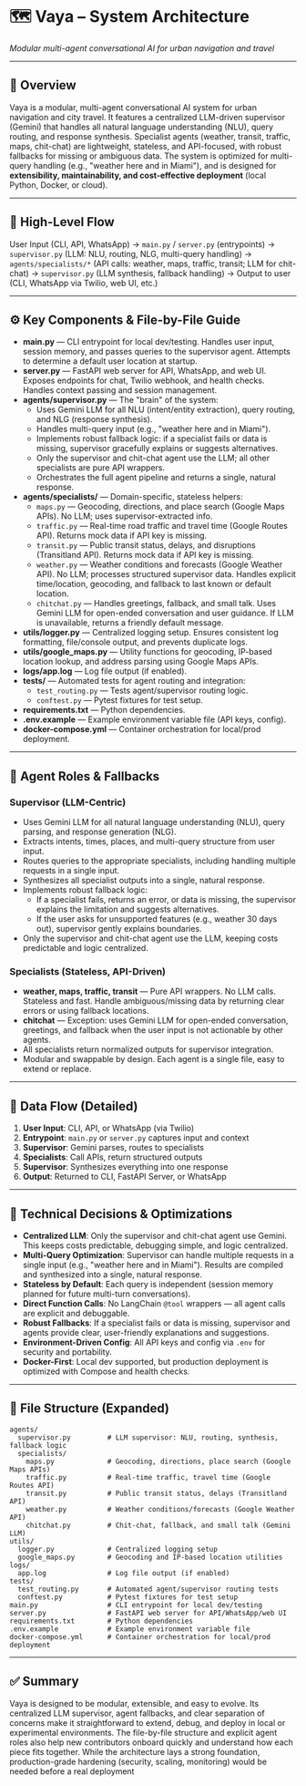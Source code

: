 <p align="center">
  <h1>🗺️ Vaya – System Architecture</h1>
  <p><em>Modular multi-agent conversational AI for urban navigation and travel</em></p>
</p>

---


## 📖 Overview

Vaya is a modular, multi-agent conversational AI system for urban navigation and city travel. It features a centralized LLM-driven supervisor (Gemini) that handles all natural language understanding (NLU), query routing, and response synthesis. Specialist agents (weather, transit, traffic, maps, chit-chat) are lightweight, stateless, and API-focused, with robust fallbacks for missing or ambiguous data. The system is optimized for multi-query handling (e.g., "weather here and in Miami"), and is designed for **extensibility, maintainability, and cost-effective deployment** (local Python, Docker, or cloud).

---


## 🔄 High-Level Flow

User Input (CLI, API, WhatsApp)
→ `main.py` / `server.py` (entrypoints)
→ `supervisor.py` (LLM: NLU, routing, NLG, multi-query handling)
→ `agents/specialists/*` (API calls: weather, maps, traffic, transit; LLM for chit-chat)
→ `supervisor.py` (LLM synthesis, fallback handling)
→ Output to user (CLI, WhatsApp via Twilio, web UI, etc.)

---


## ⚙️ Key Components & File-by-File Guide

- **main.py** — CLI entrypoint for local dev/testing. Handles user input, session memory, and passes queries to the supervisor agent. Attempts to determine a default user location at startup.
- **server.py** — FastAPI web server for API, WhatsApp, and web UI. Exposes endpoints for chat, Twilio webhook, and health checks. Handles context passing and session management.
- **agents/supervisor.py** — The "brain" of the system:
  - Uses Gemini LLM for all NLU (intent/entity extraction), query routing, and NLG (response synthesis).
  - Handles multi-query input (e.g., "weather here and in Miami").
  - Implements robust fallback logic: if a specialist fails or data is missing, supervisor gracefully explains or suggests alternatives.
  - Only the supervisor and chit-chat agent use the LLM; all other specialists are pure API wrappers.
  - Orchestrates the full agent pipeline and returns a single, natural response.
- **agents/specialists/** — Domain-specific, stateless helpers:
  - `maps.py` — Geocoding, directions, and place search (Google Maps APIs). No LLM; uses supervisor-extracted info.
  - `traffic.py` — Real-time road traffic and travel time (Google Routes API). Returns mock data if API key is missing.
  - `transit.py` — Public transit status, delays, and disruptions (Transitland API). Returns mock data if API key is missing.
  - `weather.py` — Weather conditions and forecasts (Google Weather API). No LLM; processes structured supervisor data. Handles explicit time/location, geocoding, and fallback to last known or default location.
  - `chitchat.py` — Handles greetings, fallback, and small talk. Uses Gemini LLM for open-ended conversation and user guidance. If LLM is unavailable, returns a friendly default message.
- **utils/logger.py** — Centralized logging setup. Ensures consistent log formatting, file/console output, and prevents duplicate logs.
- **utils/google_maps.py** — Utility functions for geocoding, IP-based location lookup, and address parsing using Google Maps APIs.
- **logs/app.log** — Log file output (if enabled).
- **tests/** — Automated tests for agent routing and integration:
  - `test_routing.py` — Tests agent/supervisor routing logic.
  - `conftest.py` — Pytest fixtures for test setup.
- **requirements.txt** — Python dependencies.
- **.env.example** — Example environment variable file (API keys, config).
- **docker-compose.yml** — Container orchestration for local/prod deployment.

---


## 🧩 Agent Roles & Fallbacks

### Supervisor (LLM-Centric)
- Uses Gemini LLM for all natural language understanding (NLU), query parsing, and response generation (NLG).
- Extracts intents, times, places, and multi-query structure from user input.
- Routes queries to the appropriate specialists, including handling multiple requests in a single input.
- Synthesizes all specialist outputs into a single, natural response.
- Implements robust fallback logic:
  - If a specialist fails, returns an error, or data is missing, the supervisor explains the limitation and suggests alternatives.
  - If the user asks for unsupported features (e.g., weather 30 days out), supervisor gently explains boundaries.
- Only the supervisor and chit-chat agent use the LLM, keeping costs predictable and logic centralized.

### Specialists (Stateless, API-Driven)
- **weather, maps, traffic, transit** — Pure API wrappers. No LLM calls. Stateless and fast. Handle ambiguous/missing data by returning clear errors or using fallback locations.
- **chitchat** — Exception: uses Gemini LLM for open-ended conversation, greetings, and fallback when the user input is not actionable by other agents.
- All specialists return normalized outputs for supervisor integration.
- Modular and swappable by design. Each agent is a single file, easy to extend or replace.


---


## 📡 Data Flow (Detailed)

1. **User Input**: CLI, API, or WhatsApp (via Twilio)  
2. **Entrypoint**: `main.py` or `server.py` captures input and context  
3. **Supervisor**: Gemini parses, routes to specialists  
4. **Specialists**: Call APIs, return structured outputs  
5. **Supervisor**: Synthesizes everything into one response  
6. **Output**: Returned to CLI, FastAPI Server, or WhatsApp  

---


## 🔑 Technical Decisions & Optimizations

- **Centralized LLM**: Only the supervisor and chit-chat agent use Gemini. This keeps costs predictable, debugging simple, and logic centralized.
- **Multi-Query Optimization**: Supervisor can handle multiple requests in a single input (e.g., "weather here and in Miami"). Results are compiled and synthesized into a single, natural response.
- **Stateless by Default**: Each query is independent (session memory planned for future multi-turn conversations).
- **Direct Function Calls**: No LangChain `@tool` wrappers — all agent calls are explicit and debuggable.
- **Robust Fallbacks**: If a specialist fails or data is missing, supervisor and agents provide clear, user-friendly explanations and suggestions.
- **Environment-Driven Config**: All API keys and config via `.env` for security and portability.
- **Docker-First**: Local dev supported, but production deployment is optimized with Compose and health checks.

---

## 📂 File Structure (Expanded)

```
agents/
  supervisor.py         # LLM supervisor: NLU, routing, synthesis, fallback logic
  specialists/
    maps.py             # Geocoding, directions, place search (Google Maps APIs)
    traffic.py          # Real-time traffic, travel time (Google Routes API)
    transit.py          # Public transit status, delays (Transitland API)
    weather.py          # Weather conditions/forecasts (Google Weather API)
    chitchat.py         # Chit-chat, fallback, and small talk (Gemini LLM)
utils/
  logger.py             # Centralized logging setup
  google_maps.py        # Geocoding and IP-based location utilities
logs/
  app.log               # Log file output (if enabled)
tests/
  test_routing.py       # Automated agent/supervisor routing tests
  conftest.py           # Pytest fixtures for test setup
main.py                 # CLI entrypoint for local dev/testing
server.py               # FastAPI web server for API/WhatsApp/web UI
requirements.txt        # Python dependencies
.env.example            # Example environment variable file
docker-compose.yml      # Container orchestration for local/prod deployment
```

---


## ✅ Summary

Vaya is designed to be modular, extensible, and easy to evolve. Its centralized LLM supervisor, agent fallbacks, and clear separation of concerns make it straightforward to extend, debug, and deploy in local or experimental environments. The file-by-file structure and explicit agent roles also help new contributors onboard quickly and understand how each piece fits together. While the architecture lays a strong foundation, production-grade hardening (security, scaling, monitoring) would be needed before a real deployment